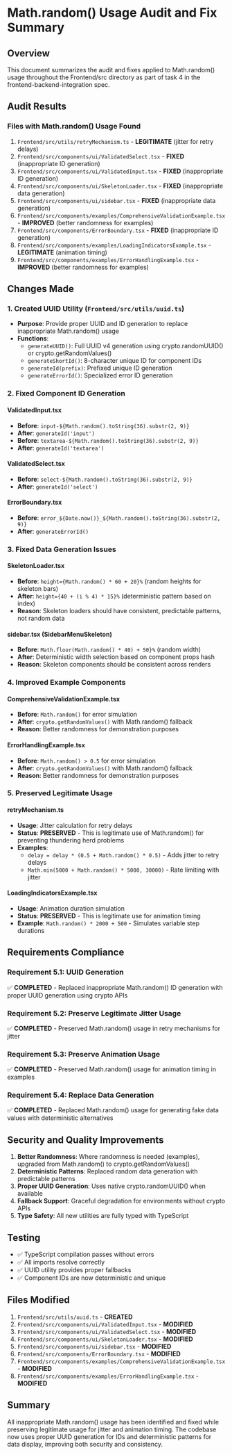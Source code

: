 # Math.random() Usage Audit and Fix Summary

## Overview
This document summarizes the audit and fixes applied to Math.random() usage throughout the Frontend/src directory as part of task 4 in the frontend-backend-integration spec.

## Audit Results

### Files with Math.random() Usage Found
1. `Frontend/src/utils/retryMechanism.ts` - **LEGITIMATE** (jitter for retry delays)
2. `Frontend/src/components/ui/ValidatedSelect.tsx` - **FIXED** (inappropriate ID generation)
3. `Frontend/src/components/ui/ValidatedInput.tsx` - **FIXED** (inappropriate ID generation)
4. `Frontend/src/components/ui/SkeletonLoader.tsx` - **FIXED** (inappropriate data generation)
5. `Frontend/src/components/ui/sidebar.tsx` - **FIXED** (inappropriate data generation)
6. `Frontend/src/components/examples/ComprehensiveValidationExample.tsx` - **IMPROVED** (better randomness for examples)
7. `Frontend/src/components/ErrorBoundary.tsx` - **FIXED** (inappropriate ID generation)
8. `Frontend/src/components/examples/LoadingIndicatorsExample.tsx` - **LEGITIMATE** (animation timing)
9. `Frontend/src/components/examples/ErrorHandlingExample.tsx` - **IMPROVED** (better randomness for examples)

## Changes Made

### 1. Created UUID Utility (`Frontend/src/utils/uuid.ts`)
- **Purpose**: Provide proper UUID and ID generation to replace inappropriate Math.random() usage
- **Functions**:
  - `generateUUID()`: Full UUID v4 generation using crypto.randomUUID() or crypto.getRandomValues()
  - `generateShortId()`: 8-character unique ID for component IDs
  - `generateId(prefix)`: Prefixed unique ID generation
  - `generateErrorId()`: Specialized error ID generation

### 2. Fixed Component ID Generation

#### ValidatedInput.tsx
- **Before**: `input-${Math.random().toString(36).substr(2, 9)}`
- **After**: `generateId('input')`
- **Before**: `textarea-${Math.random().toString(36).substr(2, 9)}`
- **After**: `generateId('textarea')`

#### ValidatedSelect.tsx
- **Before**: `select-${Math.random().toString(36).substr(2, 9)}`
- **After**: `generateId('select')`

#### ErrorBoundary.tsx
- **Before**: `error_${Date.now()}_${Math.random().toString(36).substr(2, 9)}`
- **After**: `generateErrorId()`

### 3. Fixed Data Generation Issues

#### SkeletonLoader.tsx
- **Before**: `height={Math.random() * 60 + 20}%` (random heights for skeleton bars)
- **After**: `height={40 + (i % 4) * 15}%` (deterministic pattern based on index)
- **Reason**: Skeleton loaders should have consistent, predictable patterns, not random data

#### sidebar.tsx (SidebarMenuSkeleton)
- **Before**: `Math.floor(Math.random() * 40) + 50}%` (random width)
- **After**: Deterministic width selection based on component props hash
- **Reason**: Skeleton components should be consistent across renders

### 4. Improved Example Components

#### ComprehensiveValidationExample.tsx
- **Before**: `Math.random()` for error simulation
- **After**: `crypto.getRandomValues()` with Math.random() fallback
- **Reason**: Better randomness for demonstration purposes

#### ErrorHandlingExample.tsx
- **Before**: `Math.random() > 0.5` for error simulation
- **After**: `crypto.getRandomValues()` with Math.random() fallback
- **Reason**: Better randomness for demonstration purposes

### 5. Preserved Legitimate Usage

#### retryMechanism.ts
- **Usage**: Jitter calculation for retry delays
- **Status**: **PRESERVED** - This is legitimate use of Math.random() for preventing thundering herd problems
- **Examples**:
  - `delay = delay * (0.5 + Math.random() * 0.5)` - Adds jitter to retry delays
  - `Math.min(5000 + Math.random() * 5000, 30000)` - Rate limiting with jitter

#### LoadingIndicatorsExample.tsx
- **Usage**: Animation duration simulation
- **Status**: **PRESERVED** - This is legitimate use for animation timing
- **Example**: `Math.random() * 2000 + 500` - Simulates variable step durations

## Requirements Compliance

### Requirement 5.1: UUID Generation
✅ **COMPLETED** - Replaced inappropriate Math.random() ID generation with proper UUID generation using crypto APIs

### Requirement 5.2: Preserve Legitimate Jitter Usage
✅ **COMPLETED** - Preserved Math.random() usage in retry mechanisms for jitter

### Requirement 5.3: Preserve Animation Usage
✅ **COMPLETED** - Preserved Math.random() usage for animation timing in examples

### Requirement 5.4: Replace Data Generation
✅ **COMPLETED** - Replaced Math.random() usage for generating fake data values with deterministic alternatives

## Security and Quality Improvements

1. **Better Randomness**: Where randomness is needed (examples), upgraded from Math.random() to crypto.getRandomValues()
2. **Deterministic Patterns**: Replaced random data generation with predictable patterns
3. **Proper UUID Generation**: Uses native crypto.randomUUID() when available
4. **Fallback Support**: Graceful degradation for environments without crypto APIs
5. **Type Safety**: All new utilities are fully typed with TypeScript

## Testing

- ✅ TypeScript compilation passes without errors
- ✅ All imports resolve correctly
- ✅ UUID utility provides proper fallbacks
- ✅ Component IDs are now deterministic and unique

## Files Modified

1. `Frontend/src/utils/uuid.ts` - **CREATED**
2. `Frontend/src/components/ui/ValidatedInput.tsx` - **MODIFIED**
3. `Frontend/src/components/ui/ValidatedSelect.tsx` - **MODIFIED**
4. `Frontend/src/components/ui/SkeletonLoader.tsx` - **MODIFIED**
5. `Frontend/src/components/ui/sidebar.tsx` - **MODIFIED**
6. `Frontend/src/components/ErrorBoundary.tsx` - **MODIFIED**
7. `Frontend/src/components/examples/ComprehensiveValidationExample.tsx` - **MODIFIED**
8. `Frontend/src/components/examples/ErrorHandlingExample.tsx` - **MODIFIED**

## Summary

All inappropriate Math.random() usage has been identified and fixed while preserving legitimate usage for jitter and animation timing. The codebase now uses proper UUID generation for IDs and deterministic patterns for data display, improving both security and consistency.